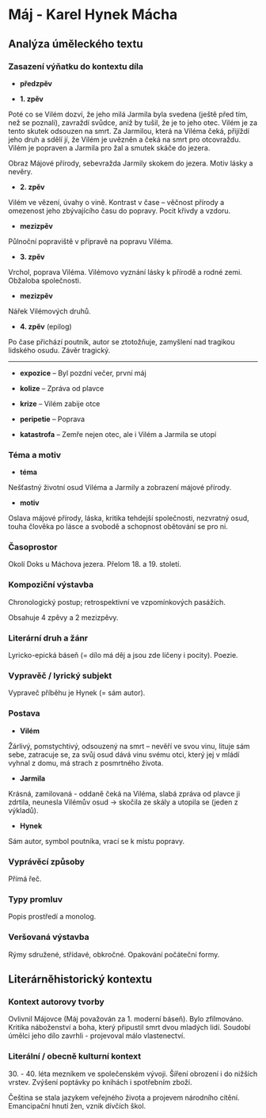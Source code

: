 # Máj - Karel Hynek Mácha

## Analýza úměleckého textu

### Zasazení výňatku do kontextu díla

- **předzpěv**

- **1. zpěv** 

Poté co se Vilém dozví, že jeho milá Jarmila byla svedena (ještě před tím, než se poznali), zavraždí svůdce, aniž by tušil, že je to jeho otec. Vilém je za tento skutek odsouzen na smrt. Za Jarmilou, která na Viléma čeká, přijíždí jeho druh a sdělí jí, že Vilém je uvězněn a čeká na smrt pro otcovraždu. Vilém je popraven a Jarmila pro žal a smutek skáče do jezera.

Obraz Májové přírody, sebevražda Jarmily skokem do jezera. Motiv lásky a nevěry.

- **2. zpěv**

Vilém ve vězení, úvahy o vině. Kontrast v čase – věčnost přírody a omezenost jeho zbývajícího času do popravy. Pocit křivdy a vzdoru.

- **mezizpěv**

Půlnoční popraviště v přípravě na popravu Viléma.

- **3. zpěv**

Vrchol, poprava Viléma. Vilémovo vyznání lásky k přírodě a rodné zemi. Obžaloba společnosti.

- **mezizpěv**

Nářek Vilémových druhů.

- **4. zpěv** (epilog)

Po čase přichází poutník, autor se ztotožňuje, zamyšlení nad tragikou lidského osudu. Závěr tragický.

---

- **expozice** – Byl pozdní večer, první máj

- **kolize** – Zpráva od plavce

- **krize** – Vilém zabije otce

- **peripetie** – Poprava

- **katastrofa** – Zemře nejen otec, ale i Vilém a Jarmila se utopí

### Téma a motiv

- **téma**

Nešťastný životní osud Viléma a Jarmily a zobrazení májové přírody.

- **motiv**

Oslava májové přírody, láska, kritika tehdejší společnosti, nezvratný osud, touha člověka po lásce a svobodě a schopnost obětování se pro ni.

### Časoprostor

Okolí Doks u Máchova jezera. Přelom 18. a 19. století.

### Kompoziční výstavba

Chronologický postup; retrospektivní ve vzpomínkových pasážích.

Obsahuje 4 zpěvy a 2 mezizpěvy.

### Literární druh a žánr

Lyricko-epická báseň (= dílo má děj a jsou zde líčeny i pocity). Poezie.

### Vypravěč / lyrický subjekt

Vypraveč příběhu je Hynek (= sám autor).

### Postava

- **Vilém**

Žárlivý, pomstychtivý, odsouzený na smrt – nevěří ve svou vinu, lituje sám sebe, zatracuje se, za svůj osud dává vinu svému otci, který jej v mládí vyhnal z domu, má strach z posmrtného života.

- **Jarmila**

Krásná, zamilovaná - oddaně čeká na Viléma, slabá zpráva od plavce ji zdrtila, neunesla Vilémův osud -> skočila ze skály a utopila se (jeden z výkladů).

- **Hynek**

Sám autor, symbol poutníka, vrací se k místu popravy.

### Vyprávěcí způsoby

Přímá řeč.

### Typy promluv

Popis prostředí a monolog.

### Veršovaná výstavba

Rýmy sdružené, střídavé, obkročné. Opakování počáteční formy.

## Literárněhistorický kontextu

### Kontext autorovy tvorby

Ovlivnil Májovce (Máj považován za 1. moderní báseň). Bylo zfilmováno. Kritika náboženství a boha, který připustil smrt dvou mladých lidí. Soudobí úmělci jeho dílo zavrhli - projevoval málo vlastenectví.

### Literální / obecně kulturní kontext

30\. - 40. léta mezníkem ve společenském vývoji. Šíření obrození i do nižších vrstev. Zvýšení poptávky po knihách i spotřebním zboží.

Čeština se stala jazykem veřejného života a projevem národního cítění. Emancipační hnutí žen, vznik dívčích škol.
